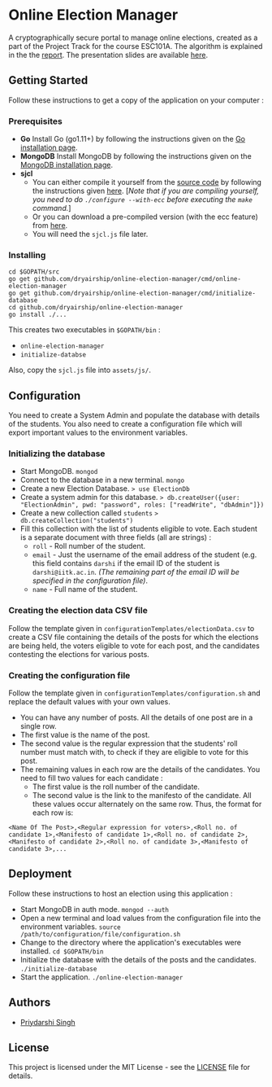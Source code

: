 
# Online Election Manager

A cryptographically secure portal to manage online elections, created as a part of the Project Track for the course ESC101A. The algorithm is explained in the the [report](https://github.com/dryairship/online-election-manager/blob/master/report/report.pdf). The presentation slides are available [here](https://docs.google.com/presentation/d/1NUxbyJOmdoJwWQZVxAnTU4Inca59MdIHwtp_aervsp0).

## Getting Started
Follow these instructions to get a copy of the application on your computer :

### Prerequisites
- **Go**
Install Go (go1.11+) by following the instructions given on the [Go installation page](https://golang.org/doc/install).
- **MongoDB**
Install MongoDB by following the instructions given on the [MongoDB installation page](https://docs.mongodb.com/manual/installation/).
- **sjcl**
	- You can either compile it yourself from the [source code](https://github.com/bitwiseshiftleft/sjcl) by following the instructions given [here](https://github.com/bitwiseshiftleft/sjcl/wiki/Getting-Started). [*Note that if you are compiling yourself, you need to do `./configure --with-ecc` before executing the `make` command.*]
	- Or you can download a pre-compiled version (with the ecc feature) from [here](https://ufile.io/8zvrzwdx).
	- You will need the `sjcl.js` file later.

### Installing
``` 
cd $GOPATH/src
go get github.com/dryairship/online-election-manager/cmd/online-election-manager
go get github.com/dryairship/online-election-manager/cmd/initialize-database
cd github.com/dryairship/online-election-manager
go install ./...
```
This creates two executables in `$GOPATH/bin` :
- `online-election-manager`
- `initialize-databse`

Also, copy the `sjcl.js` file into `assets/js/`. 
## Configuration
You need to create a System Admin and populate the database with details of the students. You also need to create a configuration file which will export important values to the environment variables.
### Initializing the database
- Start MongoDB.
`mongod`
- Connect to the database in a new terminal.
`mongo`
- Create a new Election Database.
`> use ElectionDb`
- Create a system admin for this database.
`> db.createUser({user: "ElectionAdmin", pwd: "password", roles: ["readWrite", "dbAdmin"]})`
- Create a new collection called `students`
`> db.createCollection("students")`
- Fill this collection with the list of students eligible to vote. Each student is a separate document with three fields (all are strings) :
	- `roll` - Roll number of the student.
	- `email` - Just the username of the email address of the student (e.g. this field contains `darshi` if the email ID of the student is `darshi@iitk.ac.in`. *(The remaining part of the email ID will be specified in the configuration file)*.
	- `name` - Full name of the student.
### Creating the election data CSV file
Follow the template given in `configurationTemplates/electionData.csv` to create a CSV file containing the details of the posts for which the elections are being held, the voters eligible to vote for each post, and the candidates contesting the elections for various posts.

### Creating the configuration file
Follow the template given in `configurationTemplates/configuration.sh` and replace the default values with your own values.
- You can have any number of posts. All the details of one post are in a single row.
- The first value is the name of the post.
- The second value is the regular expression that the students' roll number must match with, to check if they are eligible to vote for this post.
- The remaining values in each row are the details of the candidates. You need to fill two values for each candidate : 
	- The first value is the roll number of the candidate.
	- The second value is the link to the manifesto of the candidate.
All these values occur alternately on the same row. Thus, the format for each row is:
```
<Name Of The Post>,<Regular expression for voters>,<Roll no. of candidate 1>,<Manifesto of candidate 1>,<Roll no. of candidate 2>,<Manifesto of candidate 2>,<Roll no. of candidate 3>,<Manifesto of candidate 3>,...
```
## Deployment
Follow these instructions to host an election using this application :
- Start MongoDB in auth mode.
`mongod --auth`
- Open a new terminal and load values from the configuration file into the environment variables.
`source /path/to/configuration/file/configuration.sh`
- Change to the directory where the application's executables were installed.
`cd $GOPATH/bin`
- Initialize the database with the details of the posts and the candidates.
`./initialize-database`
- Start the application.
`./online-election-manager`

## Authors
- [Priydarshi Singh](https://dryairship.github.io)

## License

This project is licensed under the MIT License - see the [LICENSE](https://github.com/dryairship/online-election-manager/blob/master/LICENSE) file for details.

